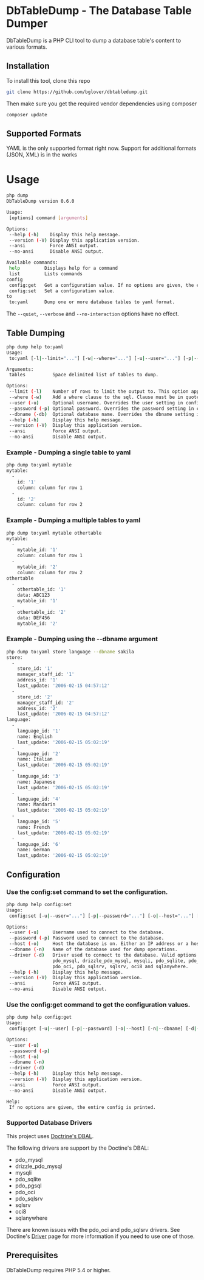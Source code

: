 # DbTableDump - The Database Table Dumper

DbTableDump is a PHP CLI tool to dump a database table's content to various formats.


## Installation

To install this tool, clone this repo
``` bash
git clone https://github.com/bglover/dbtabledump.git
```

Then make sure you get the required vendor dependencies using composer
``` bash
composer update
```


## Supported Formats

YAML is the only supported format right now. Support for additional formats
(JSON, XML) is in the works


# Usage

``` bash
php dump
DbTableDump version 0.6.0

Usage:
 [options] command [arguments]

Options:
 --help (-h)    Display this help message.
 --version (-V) Display this application version.
 --ansi         Force ANSI output.
 --no-ansi      Disable ANSI output.

Available commands:
 help         Displays help for a command
 list         Lists commands
config
 config:get   Get a configuration value. If no options are given, the entire config is printed.
 config:set   Set a configuration value.
to
 to:yaml      Dump one or more database tables to yaml format.
```

The `--quiet`, `--verbose` and `--no-interaction` options have no effect.

## Table Dumping
``` bash
php dump help to:yaml
Usage:
 to:yaml [-l|--limit="..."] [-w|--where="..."] [-u|--user="..."] [-p|--password="..."] [-db|--dbname="..."] tables1 ... [tablesN]

Arguments:
 tables          Space delimited list of tables to dump.

Options:
 --limit (-l)    Number of rows to limit the output to. This option applies to all tables dumped.
 --where (-w)    Add a where clause to the sql. Clause must be in quotes: -w "name = 'larry'".
 --user (-u)     Optional username. Overrides the user setting in config.yml
 --password (-p) Optional password. Overrides the password setting in config.yml
 --dbname (-db)  Optional database name. Overrides the dbname setting in config.yml
 --help (-h)     Display this help message.
 --version (-V)  Display this application version.
 --ansi          Force ANSI output.
 --no-ansi       Disable ANSI output.
```

### Example - Dumping a single table to yaml

``` bash
php dump to:yaml mytable
mytable:
  -
    id: '1'
    column: column for row 1
  -
    id: '2'
    column: column for row 2
```


### Example - Dumping a multiple tables to yaml


``` bash
php dump to:yaml mytable othertable
mytable:
  -
    mytable_id: '1'
    column: column for row 1
  -
    mytable_id: '2'
    column: column for row 2
othertable
  -
    othertable_id: '1'
    data: ABC123
    mytable_id: '1'
  -
    othertable_id: '2'
    data: DEF456
    mytable_id: '2'
```


### Example - Dumping using the --dbname argument

``` bash
php dump to:yaml store language --dbname sakila
store:
  -
    store_id: '1'
    manager_staff_id: '1'
    address_id: '1'
    last_update: '2006-02-15 04:57:12'
  -
    store_id: '2'
    manager_staff_id: '2'
    address_id: '2'
    last_update: '2006-02-15 04:57:12'
language:
  -
    language_id: '1'
    name: English
    last_update: '2006-02-15 05:02:19'
  -
    language_id: '2'
    name: Italian
    last_update: '2006-02-15 05:02:19'
  -
    language_id: '3'
    name: Japanese
    last_update: '2006-02-15 05:02:19'
  -
    language_id: '4'
    name: Mandarin
    last_update: '2006-02-15 05:02:19'
  -
    language_id: '5'
    name: French
    last_update: '2006-02-15 05:02:19'
  -
    language_id: '6'
    name: German
    last_update: '2006-02-15 05:02:19'
```


## Configuration

### Use the config:set command to set the configuration.

``` bash
php dump help config:set
Usage:
 config:set [-u|--user="..."] [-p|--password="..."] [-o|--host="..."] [-n|--dbname="..."] [-d|--driver="..."]

Options:
 --user (-u)     Username used to connect to the database.
 --password (-p) Password used to connect to the database.
 --host (-o)     Host the database is on. Either an IP address or a hostname are valid.
 --dbname (-n)   Name of the database used for dump operations.
 --driver (-d)   Driver used to connect to the database. Valid options are
                 pdo_mysql, drizzle_pdo_mysql, mysqli, pdo_sqlite, pdo_pgsql,
                 pdo_oci, pdo_sqlsrv, sqlsrv, oci8 and sqlanywhere.
 --help (-h)     Display this help message.
 --version (-V)  Display this application version.
 --ansi          Force ANSI output.
 --no-ansi       Disable ANSI output.
```


### Use the config:get command to get the configuration values.

``` bash
php dump help config:get
Usage:
 config:get [-u|--user] [-p|--password] [-o|--host] [-n|--dbname] [-d|--driver]

Options:
 --user (-u)
 --password (-p)
 --host (-o)
 --dbname (-n)
 --driver (-d)
 --help (-h)     Display this help message.
 --version (-V)  Display this application version.
 --ansi          Force ANSI output.
 --no-ansi       Disable ANSI output.

Help:
 If no options are given, the entire config is printed.
```

### Supported Database Drivers

This project uses [Doctrine's DBAL](http://www.doctrine-project.org/projects/dbal.html).

The following drivers are support by the Doctine's DBAL:
  - pdo_mysql
  - drizzle_pdo_mysql
  - mysqli
  - pdo_sqlite
  - pdo_pgsql
  - pdo_oci
  - pdo_sqlsrv
  - sqlsrv
  - oci8
  - sqlanywhere

There are known issues with the pdo_oci and pdo_sqlsrv drivers. See Doctine's
[Driver](http://docs.doctrine-project.org/projects/doctrine-dbal/en/latest/reference/configuration.html#driver)
page for more information if you need to use one of those.

## Prerequisites

DbTableDump requires PHP 5.4 or higher.
